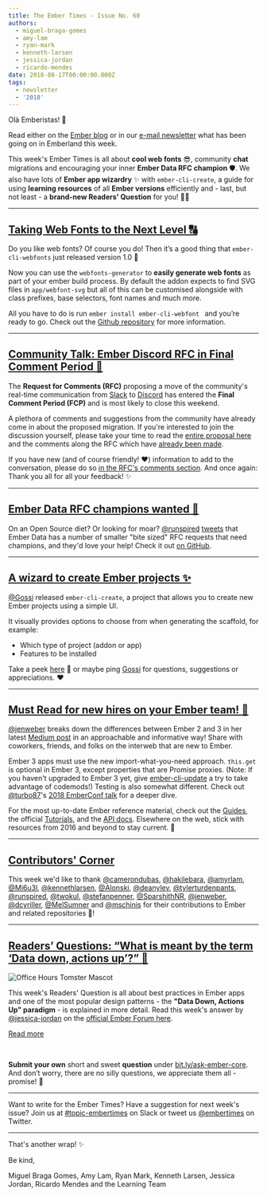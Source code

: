 ```yaml
---
title: The Ember Times - Issue No. 60
authors:
  - miguel-braga-gomes
  - amy-lam
  - ryan-mark
  - kenneth-larsen
  - jessica-jordan
  - ricardo-mendes
date: 2018-08-17T00:00:00.000Z
tags:
  - newsletter
  - '2018'
---
```



Olà Emberistas! 🐹

Read either on the [Ember blog](https://emberjs.com/blog/tags/newsletter.html) or in our [e-mail newsletter](https://the-emberjs-times.ongoodbits.com/) what has been going on in Emberland this week.

This week's Ember Times is all about **cool web fonts** 😎, community **chat** migrations and encouraging your inner **Ember Data RFC champion** 🛡. We also have lots of **Ember app wizardry** ✨ with `ember-cli-create`, a guide for using **learning resources** of all **Ember versions** efficiently and - last, but not least - a **brand-new Readers' Question** for you! 💁🏻

<!-- READMORE -->

---

## [Taking Web Fonts to the Next Level 🔠](https://github.com/vitch/ember-cli-webfont)
Do you like web fonts? Of course you do! Then it’s a good thing that `ember-cli-webfonts` just released version 1.0 🎉

Now you can use the `webfonts-generator` to **easily generate web fonts** as part of your ember build process. By default the addon expects to find SVG files in `app/webfont-svg` but all of this can be customised alongside with class prefixes, base selectors, font names and much more.

All you have to do is run `ember install ember-cli-webfont ` and you’re ready to go. Check out the [Github repository](https://github.com/vitch/ember-cli-webfont) for more information.

---

## [Community Talk: Ember Discord RFC in Final Comment Period 📢](https://github.com/emberjs/rfcs/pull/345)

The **Request for Comments (RFC)** proposing a move of the community's real-time communication from
[Slack](https://ember-community-slackin.herokuapp.com/) to [Discord](https://discordapp.com/) has entered the **Final Comment Period (FCP)** and is most likely to close this weekend.

A plethora of comments and suggestions from the community have already come in about the proposed migration.
If you're interested to join the discussion yourself, please take your time to
read the [entire proposal here](https://github.com/MelSumner/rfcs/blob/feature/rfc-discord/text/0000-discord.md) and
the comments along the RFC which have [already been made](https://github.com/emberjs/rfcs/pull/345).

If you have new (and of course friendly! ❤️) information to add to the conversation, please do so [in the RFC's comments section](https://github.com/emberjs/rfcs/pull/345). And once again: Thank you all for all your feedback! ✨

---

## [Ember Data RFC champions wanted 💪](https://github.com/emberjs/rfcs/issues?utf8=%E2%9C%93&q=is%3Aissue+is%3Aopen+label%3AT-ember-data+label%3A%22Needs+Champion%22)

On an Open Source diet? Or looking for moar? [@runspired](https://github.com/runspired) [tweets](https://twitter.com/Runspired/status/1030260354519982080) that Ember Data has a number of smaller "bite sized" RFC requests that need champions, and they'd love your help! Check it out [on GitHub](https://github.com/emberjs/rfcs/issues?q=is%3Aissue+is%3Aopen+label%3AT-ember-data+label%3A%22Needs+Champion%22).

---

## [A wizard to create Ember projects ✨‍](https://github.com/gossi/ember-cli-create)

[@Gossi](https://github.com/gossi) released `ember-cli-create`, a project that allows you to create new Ember projects using a simple UI.

It visually provides options to choose from when generating the scaffold, for example:

- Which type of project (addon or app)
- Features to be installed

Take a peek [here](https://github.com/gossi/ember-cli-create) 👀 or maybe ping [Gossi](https://twitter.com/unistyler) for questions, suggestions or appreciations. ❤️

---

## [Must Read for new hires on your Ember team! 🐹](https://medium.com/front-end-hacking/how-to-use-ember-2-code-in-your-ember-3-app-9ed15c28bad6)

[@jenweber](https://github.com/jenweber) breaks down the differences between Ember 2 and 3 in her latest [Medium post](https://medium.com/front-end-hacking/how-to-use-ember-2-code-in-your-ember-3-app-9ed15c28bad6) in an approachable and informative way! Share with coworkers, friends, and folks on the interweb that are new to Ember.

Ember 3 apps must use the new import-what-you-need approach. `this.get` is optional in Ember 3, except properties that are Promise proxies. (Note: If you haven't upgraded to Ember 3 yet, give [ember-cli-update](https://github.com/ember-cli/ember-cli-update#readme) a try to take advantage of codemods!) Testing is also somewhat different. Check out [@turbo87](https://github.com/turbo87/)'s [2018 EmberConf talk](https://www.youtube.com/watch?v=8D-O4cSteRk) for a deeper dive.

For the most up-to-date Ember reference material, check out the [Guides](https://guides.emberjs.com/release/), the official [Tutorials](https://guides.emberjs.com/release/tutorial/ember-cli/), and the [API docs](https://emberjs.com/api). Elsewhere on the web, stick with resources from 2016 and beyond to stay current. 💯

---


## [Contributors' Corner](https://guides.emberjs.com/release/contributing/repositories/)

<p>This week we'd like to thank <a href="https://github.com/camerondubas" target="gh-user">@camerondubas</a>, <a href="https://github.com/hakilebara" target="gh-user">@hakilebara</a>, <a href="https://github.com/amyrlam" target="gh-user">@amyrlam</a>, <a href="https://github.com/Mi6u3l" target="gh-user">@Mi6u3l</a>, <a href="https://github.com/kennethlarsen" target="gh-user">@kennethlarsen</a>, <a href="https://github.com/Alonski" target="gh-user">@Alonski</a>, <a href="https://github.com/deanylev" target="gh-user">@deanylev</a>, <a href="https://github.com/tylerturdenpants" target="gh-user">@tylerturdenpants</a>, <a href="https://github.com/runspired" target="gh-user">@runspired</a>, <a href="https://github.com/twokul" target="gh-user">@twokul</a>, <a href="https://github.com/stefanpenner" target="gh-user">@stefanpenner</a>, <a href="https://github.com/SparshithNR" target="gh-user">@SparshithNR</a>, <a href="https://github.com/jenweber" target="gh-user">@jenweber</a>, <a href="https://github.com/dcyriller" target="gh-user">@dcyriller</a>, <a href="https://github.com/MelSumner" target="gh-user">@MelSumner</a> and <a href="https://github.com/mschinis" target="gh-user">@mschinis</a> for their contributions to Ember and related repositories 💖!</p>

---

## [Readers’ Questions: “What is meant by the term ‘Data down, actions up’?” 🤔](https://discuss.emberjs.com/t/readers-questions-what-is-meant-by-the-term-data-down-actions-up/15311)

<div class="blog-row">
  <img class="float-right small transparent padded" alt="Office Hours Tomster Mascot" title="Readers' Questions" src="/images/tomsters/officehours.png" />

  <p>This week's Readers' Question is all about best practices in Ember apps and one of the most popular design patterns - the <strong>"Data Down, Actions Up"
  paradigm</strong> - is explained in more detail. Read this week's answer by <a href="https://github.com/jessica-jordan" target="gh-jj">@jessica-jordan</a> on the <a href="https://discuss.emberjs.com/t/readers-questions-what-is-meant-by-the-term-data-down-actions-up/15311" target="discuss">official Ember Forum here</a>.</p>

<p><a class="ember-button" href="https://discuss.emberjs.com/t/readers-questions-what-is-meant-by-the-term-data-down-actions-up/15311" target="compmanager">Read more</a></p>
<br/>

<p><strong>Submit your own</strong> short and sweet <strong>question</strong> under <a href="https://bit.ly/ask-ember-core" target="rq">bit.ly/ask-ember-core</a>. And don’t worry, there are no silly questions, we appreciate them all - promise! 🤞</p>

</div>

---

Want to write for the Ember Times? Have a suggestion for next week's issue? Join us at [#topic-embertimes](https://embercommunity.slack.com/messages/C8P6UPWNN/) on Slack or tweet us [@embertimes](https://twitter.com/embertimes) on Twitter.

---


That's another wrap! ✨

Be kind,

Miguel Braga Gomes, Amy Lam, Ryan Mark, Kenneth Larsen, Jessica Jordan, Ricardo Mendes and the Learning Team

